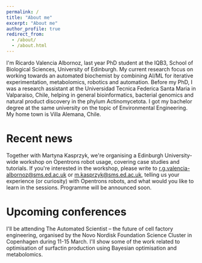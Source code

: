 ```yaml
---
permalink: /
title: "About me"
excerpt: "About me"
author_profile: true
redirect_from: 
  - /about/
  - /about.html
---
```


I'm Ricardo Valencia Albornoz, last year PhD student at the IQB3, School of Biological Sciences, University of Edinburgh. My current research focus on working towards an automated biochemist by combining AI/ML for iterative experimentation, metabolomics, robotics and automation. Before my PhD, I was a research assistant at the Universidad Tecnica Federica Santa Maria in Valparaiso, Chile, helping in general bioinformatics, bacterial genomics and natural product discovery in the phylum Actinomycetota. I got my bachelor degree at the same university on the topic of Environmental Engineering. My home town is Villa Alemana, Chile. 

Recent news
======
Together with Martyna Kasprzyk, we're organising a Edinburgh University-wide workshop on Opentrons robot usage, covering case studies and tutorials. If you're interested in the workshop, please write to r.g.valencia-albornoz@sms.ed.ac.uk or m.kasprzyk@sms.ed.ac.uk, telling us your experience (or curiosity) with Opentrons robots, and what would you like to learn in the sessions. Programme will be announced soon.

Upcoming conferences
======
I'll be attending The Automated Scientist – the future of cell factory engineering, organised by the Novo Nordisk Foundation Science Cluster in Copenhagen during 11-15 March. I'll show some of the work related to optimisation of surfactin production using Bayesian optimisation and metabolomics.

